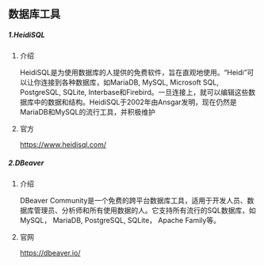 ## 数据库工具

##### 1.HeidiSQL

1. 介绍

   HeidiSQL是为使用数据库的人提供的免费软件，旨在直观地使用。“Heidi”可以让你连接到各种数据库，如MariaDB, MySQL, Microsoft SQL, PostgreSQL, SQLite, Interbase和Firebird。一旦连接上，就可以编辑这些数据库中的数据和结构。HeidiSQL于2002年由Ansgar发明，现在仍然是MariaDB和MySQL的流行工具，并积极维护

2. 官方

   https://www.heidisql.com/

##### 2.DBeaver

1. 介绍

   DBeaver Community是一个免费的跨平台数据库工具，适用于开发人员、数据库管理员、分析师和所有使用数据的人。它支持所有流行的SQL数据库，如MySQL， MariaDB, PostgreSQL, SQLite， Apache Family等。

2. 官网

   https://dbeaver.io/
